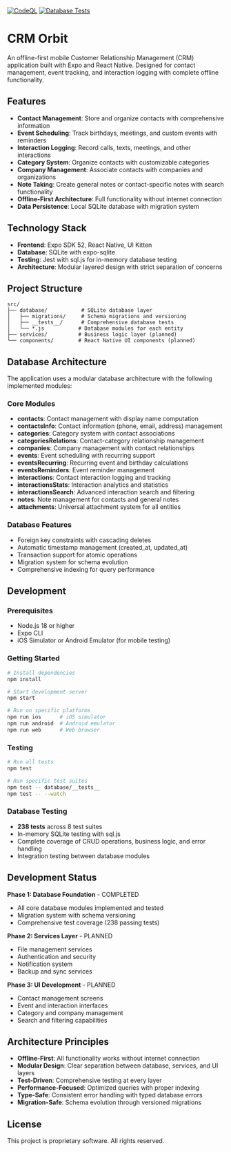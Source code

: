 [![CodeQL](https://github.com/Masked-Kunsiquat/crm-orbit2/actions/workflows/github-code-scanning/codeql/badge.svg?branch=master)](https://github.com/Masked-Kunsiquat/crm-orbit2/actions/workflows/github-code-scanning/codeql)
[![Database Tests](https://img.shields.io/endpoint?url=https://gist.githubusercontent.com/Masked-Kunsiquat/6939328496751d752fecb83a9cd612ab/raw/expo-crm-database-tests.json)](https://github.com/Masked-Kunsiquat/crm-orbit2/actions/workflows/test-badge.yml)

# CRM Orbit

An offline-first mobile Customer Relationship Management (CRM) application built with Expo and React Native. Designed for contact management, event tracking, and interaction logging with complete offline functionality.

## Features

- **Contact Management**: Store and organize contacts with comprehensive information
- **Event Scheduling**: Track birthdays, meetings, and custom events with reminders
- **Interaction Logging**: Record calls, texts, meetings, and other interactions
- **Category System**: Organize contacts with customizable categories
- **Company Management**: Associate contacts with companies and organizations
- **Note Taking**: Create general notes or contact-specific notes with search functionality
- **Offline-First Architecture**: Full functionality without internet connection
- **Data Persistence**: Local SQLite database with migration system

## Technology Stack

- **Frontend**: Expo SDK 52, React Native, UI Kitten
- **Database**: SQLite with expo-sqlite
- **Testing**: Jest with sql.js for in-memory database testing
- **Architecture**: Modular layered design with strict separation of concerns

## Project Structure

```
src/
├── database/           # SQLite database layer
│   ├── migrations/     # Schema migrations and versioning
│   ├── __tests__/      # Comprehensive database tests
│   └── *.js           # Database modules for each entity
├── services/          # Business logic layer (planned)
└── components/        # React Native UI components (planned)
```

## Database Architecture

The application uses a modular database architecture with the following implemented modules:

### Core Modules
- **contacts**: Contact management with display name computation
- **contactsInfo**: Contact information (phone, email, address) management
- **categories**: Category system with contact associations
- **categoriesRelations**: Contact-category relationship management
- **companies**: Company management with contact relationships
- **events**: Event scheduling with recurring support
- **eventsRecurring**: Recurring event and birthday calculations
- **eventsReminders**: Event reminder management
- **interactions**: Contact interaction logging and tracking
- **interactionsStats**: Interaction analytics and statistics
- **interactionsSearch**: Advanced interaction search and filtering
- **notes**: Note management for contacts and general notes
- **attachments**: Universal attachment system for all entities

### Database Features
- Foreign key constraints with cascading deletes
- Automatic timestamp management (created_at, updated_at)
- Transaction support for atomic operations
- Migration system for schema evolution
- Comprehensive indexing for query performance

## Development

### Prerequisites
- Node.js 18 or higher
- Expo CLI
- iOS Simulator or Android Emulator (for mobile testing)

### Getting Started

```bash
# Install dependencies
npm install

# Start development server
npm start

# Run on specific platforms
npm run ios      # iOS simulator
npm run android  # Android emulator
npm run web      # Web browser
```

### Testing

```bash
# Run all tests
npm test

# Run specific test suites
npm test -- database/__tests__
npm test -- --watch
```

### Database Testing
- **238 tests** across 8 test suites
- In-memory SQLite testing with sql.js
- Complete coverage of CRUD operations, business logic, and error handling
- Integration testing between database modules

## Development Status

**Phase 1: Database Foundation** - COMPLETED
- All core database modules implemented and tested
- Migration system with schema versioning
- Comprehensive test coverage (238 passing tests)

**Phase 2: Services Layer** - PLANNED
- File management services
- Authentication and security
- Notification system
- Backup and sync services

**Phase 3: UI Development** - PLANNED
- Contact management screens
- Event and interaction interfaces
- Category and company management
- Search and filtering capabilities

## Architecture Principles

- **Offline-First**: All functionality works without internet connection
- **Modular Design**: Clear separation between database, services, and UI layers
- **Test-Driven**: Comprehensive testing at every layer
- **Performance-Focused**: Optimized queries with proper indexing
- **Type-Safe**: Consistent error handling with typed database errors
- **Migration-Safe**: Schema evolution through versioned migrations

## License

This project is proprietary software. All rights reserved.
